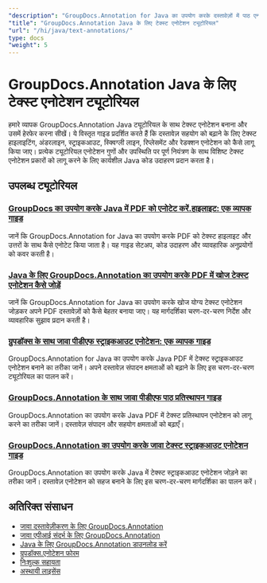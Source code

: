 ```yaml
---
"description": "GroupDocs.Annotation for Java का उपयोग करके दस्तावेज़ों में पाठ एनोटेशन जोड़ने, संपादित करने और प्रबंधित करने के लिए चरण-दर-चरण ट्यूटोरियल।"
"title": "GroupDocs.Annotation Java के लिए टेक्स्ट एनोटेशन ट्यूटोरियल"
"url": "/hi/java/text-annotations/"
type: docs
"weight": 5
---
```


# GroupDocs.Annotation Java के लिए टेक्स्ट एनोटेशन ट्यूटोरियल

हमारे व्यापक GroupDocs.Annotation Java ट्यूटोरियल के साथ टेक्स्ट एनोटेशन बनाना और उसमें हेरफेर करना सीखें। ये विस्तृत गाइड प्रदर्शित करते हैं कि दस्तावेज़ सहयोग को बढ़ाने के लिए टेक्स्ट हाइलाइटिंग, अंडरलाइन, स्ट्राइकआउट, स्क्विग्ली लाइन, रिप्लेसमेंट और रेडक्शन एनोटेशन को कैसे लागू किया जाए। प्रत्येक ट्यूटोरियल एनोटेशन गुणों और उपस्थिति पर पूर्ण नियंत्रण के साथ विशिष्ट टेक्स्ट एनोटेशन प्रकारों को लागू करने के लिए कार्यशील Java कोड उदाहरण प्रदान करता है।

## उपलब्ध ट्यूटोरियल

### [GroupDocs का उपयोग करके Java में PDF को एनोटेट करें.हाइलाइट: एक व्यापक गाइड](./annotate-pdfs-groupdocs-highlight-java/)
जानें कि GroupDocs.Annotation for Java का उपयोग करके PDF को टेक्स्ट हाइलाइट और उत्तरों के साथ कैसे एनोटेट किया जाता है। यह गाइड सेटअप, कोड उदाहरण और व्यावहारिक अनुप्रयोगों को कवर करती है।

### [Java के लिए GroupDocs.Annotation का उपयोग करके PDF में खोज टेक्स्ट एनोटेशन कैसे जोड़ें](./add-search-text-annotations-pdf-groupdocs-java/)
जानें कि GroupDocs.Annotation for Java का उपयोग करके खोज योग्य टेक्स्ट एनोटेशन जोड़कर अपने PDF दस्तावेज़ों को कैसे बेहतर बनाया जाए। यह मार्गदर्शिका चरण-दर-चरण निर्देश और व्यावहारिक सुझाव प्रदान करती है।

### [ग्रुपडॉक्स के साथ जावा पीडीएफ स्ट्राइकआउट एनोटेशन: एक व्यापक गाइड](./java-pdf-strikeout-annotations-groupdocs/)
GroupDocs.Annotation for Java का उपयोग करके Java PDF में टेक्स्ट स्ट्राइकआउट एनोटेशन बनाने का तरीका जानें। अपने दस्तावेज़ संपादन क्षमताओं को बढ़ाने के लिए इस चरण-दर-चरण ट्यूटोरियल का पालन करें।

### [GroupDocs.Annotation के साथ जावा पीडीएफ पाठ प्रतिस्थापन गाइड](./java-pdf-text-replacement-groupdocs-annotation/)
GroupDocs.Annotation का उपयोग करके Java PDF में टेक्स्ट प्रतिस्थापन एनोटेशन को लागू करने का तरीका जानें। दस्तावेज़ संपादन और सहयोग क्षमताओं को बढ़ाएँ।

### [GroupDocs.Annotation का उपयोग करके जावा टेक्स्ट स्ट्राइकआउट एनोटेशन गाइड](./java-text-strikeout-annotation-groupdocs/)
GroupDocs.Annotation का उपयोग करके Java में टेक्स्ट स्ट्राइकआउट एनोटेशन जोड़ने का तरीका जानें। दस्तावेज़ एनोटेशन को सहज बनाने के लिए इस चरण-दर-चरण मार्गदर्शिका का पालन करें।

## अतिरिक्त संसाधन

- [जावा दस्तावेज़ीकरण के लिए GroupDocs.Annotation](https://docs.groupdocs.com/annotation/java/)
- [जावा एपीआई संदर्भ के लिए GroupDocs.Annotation](https://reference.groupdocs.com/annotation/java/)
- [Java के लिए GroupDocs.Annotation डाउनलोड करें](https://releases.groupdocs.com/annotation/java/)
- [ग्रुपडॉक्स.एनोटेशन फोरम](https://forum.groupdocs.com/c/annotation)
- [निःशुल्क सहायता](https://forum.groupdocs.com/)
- [अस्थायी लाइसेंस](https://purchase.groupdocs.com/temporary-license/)
